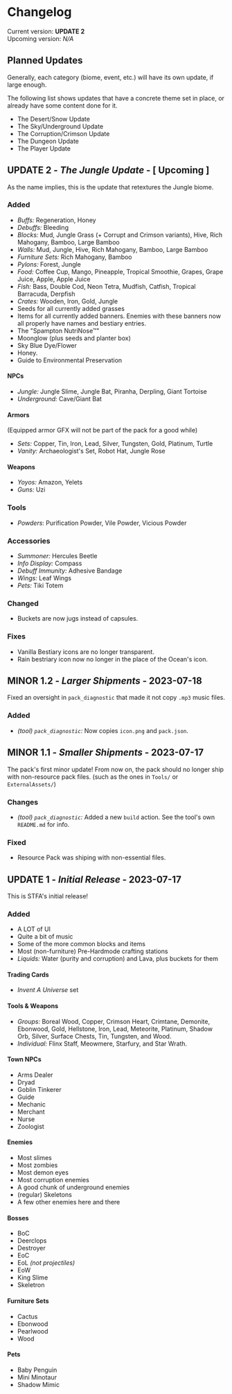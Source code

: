 # Changelog

Current version: **UPDATE 2** \
Upcoming version: _N/A_

## Planned Updates

Generally, each category (biome, event, etc.) will have its own update,
if large enough.

The following list shows updates that have a concrete theme set in place,
or already have some content done for it.

- The Desert/Snow Update
- The Sky/Underground Update
- The Corruption/Crimson Update
- The Dungeon Update
- The Player Update

## UPDATE 2 - _The Jungle Update_ - [ Upcoming ]

As the name implies, this is the update that retextures the Jungle biome.

### Added

- _Buffs:_ Regeneration, Honey
- _Debuffs:_ Bleeding
- _Blocks:_ Mud, Jungle Grass (+ Corrupt and Crimson variants), Hive,
  Rich Mahogany, Bamboo, Large Bamboo
- _Walls:_ Mud, Jungle, Hive, Rich Mahogany, Bamboo, Large Bamboo
- _Furniture Sets:_ Rich Mahogany, Bamboo
- _Pylons:_ Forest, Jungle
- _Food:_ Coffee Cup, Mango, Pineapple, Tropical Smoothie, Grapes, Grape Juice,
  Apple, Apple Juice
- _Fish:_ Bass, Double Cod, Neon Tetra, Mudfish, Catfish, Tropical Barracuda,
  Derpfish
- _Crates:_ Wooden, Iron, Gold, Jungle
- Seeds for all currently added grasses
- Items for all currently added banners.
  Enemies with these banners now all properly have names and bestiary entries.
- The "Spampton NutriNose&trade;"
- Moonglow (plus seeds and planter box)
- Sky Blue Dye/Flower
- Honey.
- Guide to Environmental Preservation

#### NPCs

- _Jungle:_ Jungle Slime, Jungle Bat, Piranha, Derpling, Giant Tortoise
- _Underground:_ Cave/Giant Bat

#### Armors

(Equipped armor GFX will not be part of the pack for a good while)

- _Sets:_ Copper, Tin, Iron, Lead, Silver, Tungsten, Gold, Platinum, Turtle
- _Vanity:_ Archaeologist's Set, Robot Hat, Jungle Rose

#### Weapons

- _Yoyos:_ Amazon, Yelets
- _Guns:_ Uzi

### Tools

- _Powders_: Purification Powder, Vile Powder, Vicious Powder

### Accessories

- _Summoner:_ Hercules Beetle
- _Info Display:_ Compass
- _Debuff Immunity:_ Adhesive Bandage
- _Wings:_ Leaf Wings
- _Pets:_ Tiki Totem

### Changed

- Buckets are now jugs instead of capsules.

### Fixes

- Vanilla Bestiary icons are no longer transparent.
- Rain bestriary icon now no longer in the place of the Ocean's icon.

## MINOR 1.2 - _Larger Shipments_ - 2023-07-18

Fixed an oversight in `pack_diagnostic`
that made it not copy `.mp3` music files.

### Added

- _(tool) `pack_diagnostic`:_ Now copies `icon.png` and `pack.json`.

## MINOR 1.1 - _Smaller Shipments_ - 2023-07-17

The pack's first minor update!
From now on, the pack should no longer ship with non-resource pack files.
(such as the ones in `Tools/` or `ExternalAssets/`)

### Changes

- _(tool) `pack_diagnostic`:_
  Added a new `build` action. See the tool's own `README.md` for info.

### Fixed

- Resource Pack was shiping with non-essential files.

## UPDATE 1 - _Initial Release_ - 2023-07-17

This is STFA's initial release!

### Added

- A LOT of UI
- Quite a bit of music
- Some of the more common blocks and items
- Most (non-furniture) Pre-Hardmode crafting stations
- _Liquids:_ Water (purity and corruption) and Lava, plus buckets for them

#### Trading Cards

- _Invent A Universe_ set

#### Tools & Weapons

- _Groups:_
  Boreal Wood, Copper, Crimson Heart, Crimtane, Demonite, Ebonwood, Gold,
  Hellstone, Iron, Lead, Meteorite, Platinum, Shadow Orb, Silver,
  Surface Chests, Tin, Tungsten, and Wood.
- _Individual:_
  Flinx Staff, Meowmere, Starfury, and Star Wrath.

#### Town NPCs

- Arms Dealer
- Dryad
- Goblin Tinkerer
- Guide
- Mechanic
- Merchant
- Nurse
- Zoologist

#### Enemies

- Most slimes
- Most zombies
- Most demon eyes
- Most corruption enemies
- A good chunk of underground enemies
- (regular) Skeletons
- A few other enemies here and there

#### Bosses

- BoC
- Deerclops
- Destroyer
- EoC
- EoL _(not projectiles)_
- EoW
- King Slime
- Skeletron

#### Furniture Sets

- Cactus
- Ebonwood
- Pearlwood
- Wood

#### Pets

- Baby Penguin
- Mini Minotaur
- Shadow Mimic
